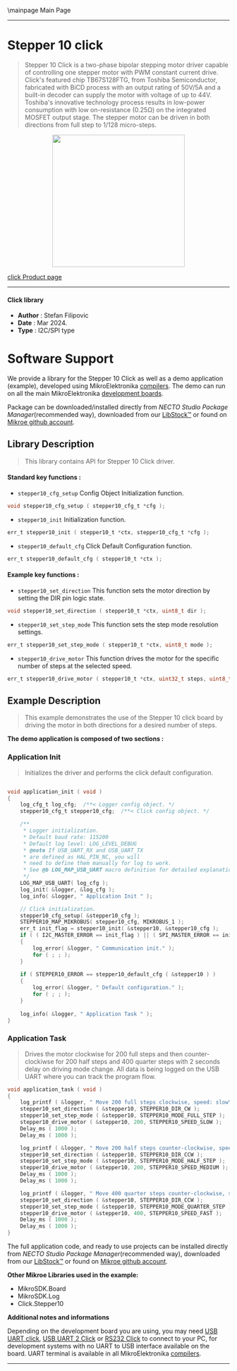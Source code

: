 \mainpage Main Page

---
# Stepper 10 click

> Stepper 10 Click is a two-phase bipolar stepping motor driver capable of controlling one stepper motor with PWM constant current drive. Click's featured chip TB67S128FTG, from Toshiba Semiconductor, fabricated with BiCD process with an output rating of 50V/5A and a built-in decoder can supply the motor with voltage of up to 44V. Toshiba's innovative technology process results in low-power consumption with low on-resistance (0.25Ω) on the integrated MOSFET output stage. The stepper motor can be driven in both directions from full step to 1/128 micro-steps.

<p align="center">
  <img src="https://download.mikroe.com/images/click_for_ide/stepper10_click.png" height=300px>
</p>

[click Product page](https://www.mikroe.com/stepper-10-click)

---


#### Click library

- **Author**        : Stefan Filipovic
- **Date**          : Mar 2024.
- **Type**          : I2C/SPI type


# Software Support

We provide a library for the Stepper 10 Click
as well as a demo application (example), developed using MikroElektronika
[compilers](https://www.mikroe.com/necto-studio).
The demo can run on all the main MikroElektronika [development boards](https://www.mikroe.com/development-boards).

Package can be downloaded/installed directly from *NECTO Studio Package Manager*(recommended way), downloaded from our [LibStock&trade;](https://libstock.mikroe.com) or found on [Mikroe github account](https://github.com/MikroElektronika/mikrosdk_click_v2/tree/master/clicks).

## Library Description

> This library contains API for Stepper 10 Click driver.

#### Standard key functions :

- `stepper10_cfg_setup` Config Object Initialization function.
```c
void stepper10_cfg_setup ( stepper10_cfg_t *cfg );
```

- `stepper10_init` Initialization function.
```c
err_t stepper10_init ( stepper10_t *ctx, stepper10_cfg_t *cfg );
```

- `stepper10_default_cfg` Click Default Configuration function.
```c
err_t stepper10_default_cfg ( stepper10_t *ctx );
```

#### Example key functions :

- `stepper10_set_direction` This function sets the motor direction by setting the DIR pin logic state.
```c
void stepper10_set_direction ( stepper10_t *ctx, uint8_t dir );
```

- `stepper10_set_step_mode` This function sets the step mode resolution settings.
```c
err_t stepper10_set_step_mode ( stepper10_t *ctx, uint8_t mode );
```

- `stepper10_drive_motor` This function drives the motor for the specific number of steps at the selected speed.
```c
err_t stepper10_drive_motor ( stepper10_t *ctx, uint32_t steps, uint8_t speed );
```

## Example Description

> This example demonstrates the use of the Stepper 10 click board by driving the motor in both directions for a desired number of steps.

**The demo application is composed of two sections :**

### Application Init

> Initializes the driver and performs the click default configuration.

```c

void application_init ( void )
{
    log_cfg_t log_cfg;  /**< Logger config object. */
    stepper10_cfg_t stepper10_cfg;  /**< Click config object. */

    /** 
     * Logger initialization.
     * Default baud rate: 115200
     * Default log level: LOG_LEVEL_DEBUG
     * @note If USB_UART_RX and USB_UART_TX 
     * are defined as HAL_PIN_NC, you will 
     * need to define them manually for log to work. 
     * See @b LOG_MAP_USB_UART macro definition for detailed explanation.
     */
    LOG_MAP_USB_UART( log_cfg );
    log_init( &logger, &log_cfg );
    log_info( &logger, " Application Init " );

    // Click initialization.
    stepper10_cfg_setup( &stepper10_cfg );
    STEPPER10_MAP_MIKROBUS( stepper10_cfg, MIKROBUS_1 );
    err_t init_flag = stepper10_init( &stepper10, &stepper10_cfg );
    if ( ( I2C_MASTER_ERROR == init_flag ) || ( SPI_MASTER_ERROR == init_flag ) )
    {
        log_error( &logger, " Communication init." );
        for ( ; ; );
    }
    
    if ( STEPPER10_ERROR == stepper10_default_cfg ( &stepper10 ) )
    {
        log_error( &logger, " Default configuration." );
        for ( ; ; );
    }
    
    log_info( &logger, " Application Task " );
}

```

### Application Task

> Drives the motor clockwise for 200 full steps and then counter-clockiwse for 200 half
steps and 400 quarter steps with 2 seconds delay on driving mode change. All data is
being logged on the USB UART where you can track the program flow.

```c
void application_task ( void )
{
    log_printf ( &logger, " Move 200 full steps clockwise, speed: slow\r\n\n" );
    stepper10_set_direction ( &stepper10, STEPPER10_DIR_CW );
    stepper10_set_step_mode ( &stepper10, STEPPER10_MODE_FULL_STEP );
    stepper10_drive_motor ( &stepper10, 200, STEPPER10_SPEED_SLOW );
    Delay_ms ( 1000 );
    Delay_ms ( 1000 );

    log_printf ( &logger, " Move 200 half steps counter-clockwise, speed: medium\r\n\n" );
    stepper10_set_direction ( &stepper10, STEPPER10_DIR_CCW );
    stepper10_set_step_mode ( &stepper10, STEPPER10_MODE_HALF_STEP );
    stepper10_drive_motor ( &stepper10, 200, STEPPER10_SPEED_MEDIUM );
    Delay_ms ( 1000 );
    Delay_ms ( 1000 );

    log_printf ( &logger, " Move 400 quarter steps counter-clockwise, speed: fast\r\n\n" );
    stepper10_set_direction ( &stepper10, STEPPER10_DIR_CCW );
    stepper10_set_step_mode ( &stepper10, STEPPER10_MODE_QUARTER_STEP );
    stepper10_drive_motor ( &stepper10, 400, STEPPER10_SPEED_FAST );
    Delay_ms ( 1000 );
    Delay_ms ( 1000 );
}
```

The full application code, and ready to use projects can be installed directly from *NECTO Studio Package Manager*(recommended way), downloaded from our [LibStock&trade;](https://libstock.mikroe.com) or found on [Mikroe github account](https://github.com/MikroElektronika/mikrosdk_click_v2/tree/master/clicks).

**Other Mikroe Libraries used in the example:**

- MikroSDK.Board
- MikroSDK.Log
- Click.Stepper10

**Additional notes and informations**

Depending on the development board you are using, you may need
[USB UART click](https://www.mikroe.com/usb-uart-click),
[USB UART 2 Click](https://www.mikroe.com/usb-uart-2-click) or
[RS232 Click](https://www.mikroe.com/rs232-click) to connect to your PC, for
development systems with no UART to USB interface available on the board. UART
terminal is available in all MikroElektronika
[compilers](https://shop.mikroe.com/compilers).

---
